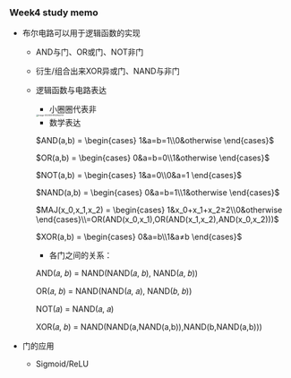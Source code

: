 ### Week4 study memo

- 布尔电路可以用于逻辑函数的实现

  - AND与门、OR或门、NOT非门

  - 衍生/组合出来XOR异或门、NAND与非门

  - 逻辑函数与电路表达

    - 小圈圈代表非

    <img src="/Users/yuan/Library/Application Support/typora-user-images/image-20200311162942731.png" alt="image-20200311162942731" style="zoom: 25%;" />

    - 数学表达

    $AND(a,b) = \begin{cases} 1&a=b=1\\0&otherwise \end{cases}$

    $OR(a,b) = \begin{cases} 0&a=b=0\\1&otherwise \end{cases}$

    $NOT(a,b) = \begin{cases} 1&a=0\\0&a=1 \end{cases}$

    $NAND(a,b) = \begin{cases} 0&a=b=1\\1&otherwise \end{cases}$

    $MAJ(x_0,x_1,x_2) = \begin{cases} 1&x_0+x_1+x_2≥2\\0&otherwise \end{cases}\\=OR(AND(x_0,x_1),OR(AND(x_1,x_2),AND(x_0,x_2)))$

    $XOR(a,b) = \begin{cases} 0&a=b\\1&a≠b \end{cases}$

    - 各门之间的关系：

    AND(𝑎, 𝑏) = NAND(NAND(𝑎, 𝑏), NAND(𝑎, 𝑏))

    OR(𝑎, 𝑏) = NAND(NAND(𝑎, 𝑎), NAND(𝑏, 𝑏))

    NOT(𝑎) = NAND(𝑎, 𝑎)

    XOR(𝑎, 𝑏) = NAND(NAND(a,NAND(a,b)),NAND(b,NAND(a,b)))

- 门的应用

  - Sigmoid/ReLU

